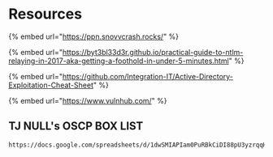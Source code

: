 # Resources

{% embed url="https://ppn.snovvcrash.rocks/" %}

{% embed url="https://byt3bl33d3r.github.io/practical-guide-to-ntlm-relaying-in-2017-aka-getting-a-foothold-in-under-5-minutes.html" %}

{% embed url="https://github.com/Integration-IT/Active-Directory-Exploitation-Cheat-Sheet" %}

{% embed url="https://www.vulnhub.com/" %}

## TJ NULL's OSCP BOX LIST

```
https://docs.google.com/spreadsheets/d/1dwSMIAPIam0PuRBkCiDI88pU3yzrqqHkDtBngUHNCw8/edit#gid=0
```

